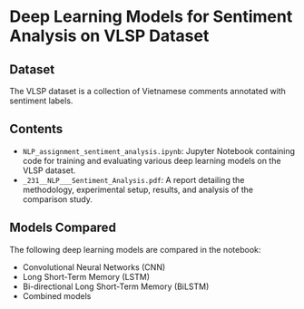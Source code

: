 # Deep Learning Models for Sentiment Analysis on VLSP Dataset
## Dataset
The VLSP dataset is a collection of Vietnamese comments annotated with sentiment labels.

## Contents
- `NLP_assignment_sentiment_analysis.ipynb`: Jupyter Notebook containing code for training and evaluating various deep learning models on the VLSP dataset.
- `_231__NLP___Sentiment_Analysis.pdf`: A report detailing the methodology, experimental setup, results, and analysis of the comparison study.

## Models Compared
The following deep learning models are compared in the notebook:
- Convolutional Neural Networks (CNN)
- Long Short-Term Memory (LSTM)
- Bi-directional Long Short-Term Memory (BiLSTM)
- Combined models
